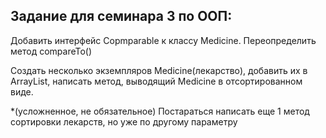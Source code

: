 ## Задание для семинара 3 по ООП:
Добавить интерфейс Copmparable<Medicine> к классу Medicine. Переопределить метод compareTo()

Создать несколько экземпляров Medicine(лекарство), добавить их в ArrayList, 
написать метод, выводящий Medicine в отсортированном виде.

*(усложненное, не обязательное) Постараться написать еще 1 метод сортировки лекарств, но уже по другому параметру

